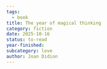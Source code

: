 ```yaml
---
tags:
  - book
title: The year of magical thinking
category: fiction
date: 2025-10-16
status: to-read
year-finished:
subcategory: love
author: Joan Didion
---
```

